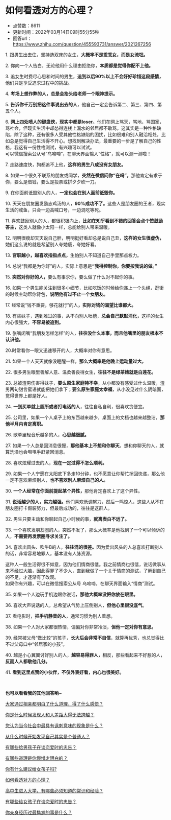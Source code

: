 # 如何看透对方的心理？
- 点赞数：8611
- 更新时间：2022年03月14日09时55分55秒
- 回答url：https://www.zhihu.com/question/455593731/answer/2021267256
<body>
 <p data-pid="9UaBnp78">1. 跟男生出去住，坚持选双床的女生，<b>大概率不是乖乖女，而是女流氓。</b></p>
 <p data-pid="ZQgRfe9V">2. 你向一个人告白，无论他用什么理由拒绝你，<b>本质都是觉得你配不上他。</b></p>
 <p data-pid="IHmgXW0Y">3. 追女生时费尽心思和时间的男生，<b>追到以后90%以上不会好好珍惜这段感情，</b>他们只是享受追求过程中的挑战。</p>
 <p data-pid="If75g-KA">4. <b>考场上想作弊的人，总是会抬头给老师一个眼神提示。</b></p>
 <p data-pid="XMUmgUcy">5. <b>告诉你千万别把这件事说出去的人</b>，他自己一定会告诉第二、第三、第四、第五个人。</p>
 <p data-pid="t_9S0MPw">6. <b>网上四处喷人的键盘侠，现实中都是loser</b>。他们在网上骂天，骂地，骂国家，骂社会，但现实生活中却怂得连楼上漏水的邻居都不敢骂。这其实是一种性格缺陷，除了这种，还有很多人受其他性格缺陷的困扰，比如很难和别人融洽相处，比如总是觉得自己生活得不开心。想找到解决办法，最重要的一步是了解自己的性格，我这有一份性格测试，有兴趣可以试试。<br>
  可以微信搜索公从号“乌啼啼”，在聊天界面输入“性格”，就可以测一测啦！</p>
 <p data-pid="Q9GzbhUg">7. 走路速度快，狗都追不上他，<b>这样的男生八成没有女朋友。</b></p>
 <p data-pid="-bum3uYf">8. 如果一个很久不联系的朋友或同学，<b>突然在微信问你“在吗”，</b>那他肯定有求于你，要么是借钱，要么是投票或拼夕夕砍一刀。</p>
 <p data-pid="Ry8RcImO">9. 在你面前诋毁别人的人，<b>一定也会在别人面前诋毁你。</b></p>
 <p data-pid="w0W4QsW_">10. 天天在朋友圈发励志鸡汤的人，<b>90%成功不了。</b>这些人是朋友圈的王者，现实生活的咸鱼，只会一边高喊口号，一边混吃等死。</p>
 <p data-pid="7YhbPrLw">11. 喜欢鼓励别人的人，都很积极向上，<b>比如在知乎看到不错的回答会点个赞鼓励答主，</b>这类人就像小太阳一样，总能给别人带来温暖。</p>
 <p data-pid="z1Cw5muk">12. 明明很瘦却天天说自己胖，明明挺好看却总是说自己丑，<b>这样的女生很虚伪，</b>她们这么说的就是希望别人夸她瘦，夸她好看。</p>
 <p data-pid="Yd5n06Kr">13. <b>官职越小，越喜欢指指点点，</b>生怕别人不知道自己手里那点权力。</p>
 <p data-pid="dJ0k3NF4">14. 总说“我都是为你好”的人，实际上意思是<b>“我得控制你，你要按我说的做。”</b></p>
 <p data-pid="1RIrNXMu">15. <b>突然对你好的人，</b>要么有事求你，要么做了什么对不起你的事。</p>
 <p data-pid="CF6YwMaS">16. 如果一个男生能关注到很多小细节，比如吃饭的时候给你递上一个头绳，逛街的时候主动帮你背包，<b>说明他有过不止一个女朋友。</b></p>
 <p data-pid="DWNwysxu">17. 经常说“钱不重要，够花就行”的人<b>，实际对钱的渴望比谁都大。</b></p>
 <p data-pid="kAUBVkIC">18. 有些妹子，遇到难过的事，从不向别人吐槽，<b>总会自己默默消化，</b>这样的女生内心很强大，<b>不容易被追到。</b></p>
 <p data-pid="it4Q0oga">19. 张嘴闭嘴“我朋友怎样怎样”的人，<b>往往没什么本事，而且他嘴里的朋友根本不认识他。</b></p>
 <p data-pid="wvT2FDKj">20.时常看你一眼又迅速移开的人，大概率对你有意思。</p>
 <p data-pid="2EKPYExt">21. 如果一个人天天就像没睡醒一样，<b>那么大概率是他晚上运动量过大。</b></p>
 <p data-pid="iEhEXQI8">22. 很多男生眼里善解人意、温柔善良得女生，<b>往往不是绿茶婊就是白莲花。</b></p>
 <p data-pid="PV0MGDPd">23. 总被渣男伤害得妹子，<b>要么原生家庭特不幸</b>，从小都没有感受过什么温暖，渣男两句甜言蜜语就能把她们拿下；<b>要么原生家庭太幸福</b>，从小没见过什么阴暗面，觉得世界上都是好人。</p>
 <p data-pid="j2RuEy5J">24. <b>一到买单就上厕所或者打电话的人</b>，往往自私自利，很喜欢贪便宜。</p>
 <p data-pid="2ig04fsf">25. 公司里，如果一个人桌子上的东西越来越少，桌面上的文档也越来越整洁，<b>那他半月内肯定离职。</b></p>
 <p data-pid="6acQPWgR">26. 歌单里轻音乐越多的人，<b>心思越细腻。</b></p>
 <p data-pid="ljunvBtD">27. 如果一个人总是回消息很慢，<b>那他基本上不想和你聊天</b>。想和你聊天的人，就算洗澡也会甩甩手赶紧回消息。</p>
 <p data-pid="jO2caYAK">28. 喜欢炫耀过去的人，<b>现在一定过得不怎么顺利。</b></p>
 <p data-pid="geceiQ1j">29. 如果一个人宁愿在太阳底下多走10分钟，也不愿意让你帮忙捎回快递，那么他一定不喜欢麻烦别人，<b>也不喜欢别人麻烦自己的人。</b></p>
 <p data-pid="QDtKG2y-">30. <b>一个人经常在你面前提起某个异性，</b>那他肯定喜欢上了这个异性。</p>
 <p data-pid="y7rJJcFB">31. <b>说话越少的人，实力越强。</b>他们喜欢低调努力，然后一鸣惊人，这些人从不在朋友圈打卡假装努力，但最后成功的，往往是这群人。</p>
 <p data-pid="41_Ogi_j">32. 男生只要主动和你聊起自己小时候的事，<b>就离表白不远了。</b></p>
 <p data-pid="PxabEviv">33. 一个喜欢发朋友圈的人，突然不发了，那么大概率是他找到了一个可以倾诉的人，<b>不需要再发票圈寻求关注了。</b></p>
 <p data-pid="dHqxXyIV">34. 喜欢出风头、吹牛B的人，<b>往往混的很差。</b>因为爱出风头的人总喜欢打断别人的话，非常容易地罪人，基本没有人脉资源。</p>
 <p data-pid="mAt8B7U7">这种人一般生活得很不如意，因为他们情商很低。我之前情商也很低，说话做事从来不经过大脑，因此得罪了不少人，直到我做了一个关于情商的测试，了解到自己的不足，才逐渐有了改观。<br>
  如果你有兴趣，可以在微信搜索公从号 乌啼啼，在聊天界面输入“情商”测试。</p>
 <p data-pid="e1yhrPRM">35. 如果一个人边玩手机边跟你说话，<b>那他大概率没把你放在眼里。</b></p>
 <p data-pid="PAuAjiU-">36. 喜欢大声说话的人，总希望从气势上压倒别人，<b>但他心里很没底气</b>。</p>
 <p data-pid="swD5K-Jh">37. 看电影时，<b>把手机静音的人</b>，通常习惯为别人着想。</p>
 <p data-pid="9FlRPUwu">38. 如果一个人对大家都很热情，偏偏对你非常冷淡，<b>但他一定对你有意思。</b></p>
 <p data-pid="3-1jv67o">39. 经常被父母“做比较“的孩子，<b>长大后会非常不自信</b>，就算再优秀，也总觉得比不过父母口中“邻居家的小孩”。</p>
 <p data-pid="SGh9UGmC">40. 越是小心翼翼讨好别人的人，<b>越容易得罪人，</b>相反，那些看起来不好惹的人，<b>反而人人都敬他几分。</b></p>
 <p data-pid="mMcfPGOS">41. <b>看到这里点赞的小伙伴，不仅外表好看，内心也很美好。</b></p>
 <p class="ztext-empty-paragraph"><br></p>
 <p data-pid="wEfwBLe0"><b>也可以看看我的其他回答哟~</b></p>
 <p data-pid="_4lgTRVP"><a href="https://www.zhihu.com/question/23605963/answer/2030317175" class="internal">大家通过相亲都明白了什么道理，得了什么感悟？</a></p>
 <p data-pid="AMTw1ZKz"><a href="https://www.zhihu.com/question/28087919/answer/2034959853" class="internal">你是什么时候发现人和人差距大得无法跨越？</a></p>
 <p data-pid="Uastccsl"><a href="https://www.zhihu.com/question/450695850/answer/2032976268" class="internal">您认为当今社会中最具有讽刺意味的现象是什么？</a></p>
 <p data-pid="O_xESbe-"><a href="https://www.zhihu.com/question/273968354/answer/2028501971" class="internal">从什么时候开始发现自己其实是个普通人？</a></p>
 <p data-pid="NAMualWm"><a href="https://www.zhihu.com/question/277221676/answer/2024684377" class="internal">有哪些给男孩子在谈恋爱时的忠告？</a></p>
 <p data-pid="AcaE90gH"><a href="https://www.zhihu.com/question/370392243/answer/2027321698" class="internal">有哪些道理是你慢慢才明白的？</a></p>
 <p data-pid="Cs4-03Kr"><a href="https://www.zhihu.com/question/386853992/answer/2023361003" class="internal">你有什么建议给女孩子吗?</a></p>
 <p data-pid="txxDGur-"><a href="https://www.zhihu.com/question/455593731/answer/2021267256" class="internal">如何看透对方的心理？</a></p>
 <p data-pid="LTquzVcR"><a href="https://www.zhihu.com/question/333443411/answer/2011711296" class="internal">高中生进入大学，有哪些必须知道的常识和经验？</a></p>
 <p data-pid="Zx31-CBf"><a href="https://www.zhihu.com/question/275612174/answer/2009721365" class="internal">有哪些给女孩子在谈恋爱时的忠告？</a></p>
 <p data-pid="kax9gsmY"><a href="https://www.zhihu.com/question/53527823/answer/2013710146" class="internal">你亲身经历过最尴尬的事是什么？</a></p>
</body>